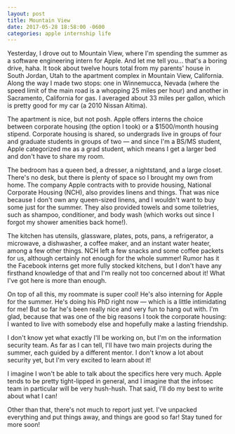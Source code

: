 ```yaml
---
layout: post
title: Mountain View
date: 2017-05-28 18:58:00 -0600
categories: apple internship life
---
```


Yesterday, I drove out to Mountain View, where I'm spending the summer as a software engineering intern for Apple. And
let me tell you... that's a boring drive, haha. It took about twelve hours total from my parents' house in South Jordan,
Utah to the apartment complex in Mountain View, California. Along the way I made two stops: one in Winnemucca, Nevada
(where the speed limit of the main road is a whopping 25 miles per hour) and another in Sacramento, California for gas.
I averaged about 33 miles per gallon, which is pretty good for my car (a 2010 Nissan Altima).

The apartment is nice, but not posh. Apple offers interns the choice between corporate housing (the option I took) or a
$1500/month housing stipend. Corporate housing is shared, so undergrads live in groups of four and graduate students in
groups of two — and since I'm a BS/MS student, Apple categorized me as a grad student, which means I get a larger bed
and don't have to share my room.

The bedroom has a queen bed, a dresser, a nightstand, and a large closet. There's no desk, but there is plenty of space
so I brought my own from home. The company Apple contracts with to provide housing, National Corporate Housing (NCH),
also provides linens and things. That was nice because I don't own any queen-sized linens, and I wouldn't want to buy
some just for the summer. They also provided towels and some toiletries, such as shampoo, conditioner, and body wash
(which works out since I forgot my shower amenities back home!).

The kitchen has utensils, glassware, plates, pots, pans, a refrigerator, a microwave, a dishwasher, a coffee maker, and
an instant water heater, among a few other things. NCH left a few snacks and some coffee packets for us, although
certainly not enough for the whole summer! Rumor has it the Facebook interns get more fully stocked kitchens, but I
don't have any firsthand knowledge of that and I'm really not too concerned about it! What I've got here is more than
enough.

On top of all this, my roommate is super cool! He's also interning for Apple for the summer. He's doing his PhD right
now — which is a little intimidating for me! But so far he's been really nice and very fun to hang out with. I'm glad,
because that was one of the big reasons I took the corporate housing: I wanted to live with somebody else and hopefully
make a lasting friendship.

I don't know yet what exactly I'll be working on, but I'm on the information security team. As far as I can tell, I'll
have two main projects during the summer, each guided by a different mentor. I don't know a lot about security yet, but
I'm very excited to learn about it!

I imagine I won't be able to talk about the specifics here very much. Apple tends to be pretty tight-lipped in general,
and I imagine that the infosec team in particular will be very hush-hush. That said, I'll do my best to write about what
I can!

Other than that, there's not much to report just yet. I've unpacked everything and put things away, and things are good
so far! Stay tuned for more soon!
